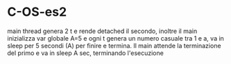 # C-OS-es2
main thread genera 2 t e rende detached il secondo, inoltre il main inizializza var globale A=5 e ogni t genera un numero casuale tra 1 e a,  va in sleep per 5 secondi (A) per finire e termina. Il main attende la terminazione del primo e va in sleep A sec, terminando l'esecuzione
